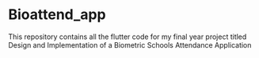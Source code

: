 # Bioattend_app
This repository contains all the flutter code for my final year project titled Design and Implementation of a Biometric Schools Attendance Application
